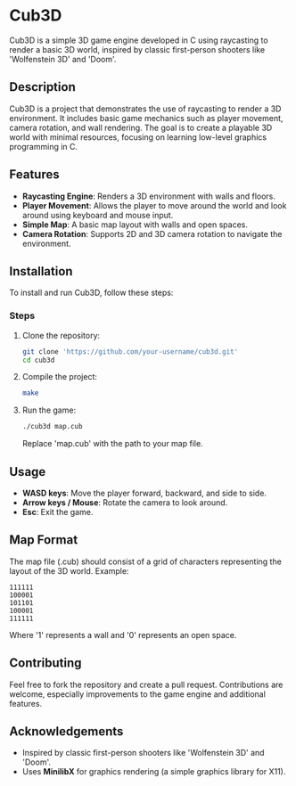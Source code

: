 
# Cub3D

Cub3D is a simple 3D game engine developed in C using raycasting to render a basic 3D world, inspired by classic first-person shooters like 'Wolfenstein 3D' and 'Doom'.

## Description

Cub3D is a project that demonstrates the use of raycasting to render a 3D environment. It includes basic game mechanics such as player movement, camera rotation, and wall rendering. The goal is to create a playable 3D world with minimal resources, focusing on learning low-level graphics programming in C.

## Features

- **Raycasting Engine**: Renders a 3D environment with walls and floors.
- **Player Movement**: Allows the player to move around the world and look around using keyboard and mouse input.
- **Simple Map**: A basic map layout with walls and open spaces.
- **Camera Rotation**: Supports 2D and 3D camera rotation to navigate the environment.

## Installation

To install and run Cub3D, follow these steps:

### Steps

1. Clone the repository:

   ```bash
   git clone 'https://github.com/your-username/cub3d.git'
   cd cub3d
   ```

2. Compile the project:

   ```bash
   make
   ```

3. Run the game:

   ```bash
   ./cub3d map.cub
   ```

   Replace 'map.cub' with the path to your map file.

## Usage

- **WASD keys**: Move the player forward, backward, and side to side.
- **Arrow keys / Mouse**: Rotate the camera to look around.
- **Esc**: Exit the game.

## Map Format

The map file (.cub) should consist of a grid of characters representing the layout of the 3D world. Example:

```
111111
100001
101101
100001
111111
```

Where '1' represents a wall and '0' represents an open space.

## Contributing

Feel free to fork the repository and create a pull request. Contributions are welcome, especially improvements to the game engine and additional features.

## Acknowledgements

- Inspired by classic first-person shooters like 'Wolfenstein 3D' and 'Doom'.
- Uses **MinilibX** for graphics rendering (a simple graphics library for X11).
